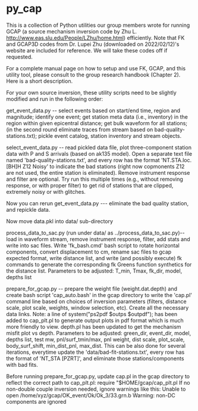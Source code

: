 # py_cap
This is a collection of Python utilities our group members wrote for running GCAP (a source mechanism inversion code by Zhu L. http://www.eas.slu.edu/People/LZhu/home.html) efficiently. Note that FK and GCAP3D codes from Dr. Lupei Zhu (downloaded on 2022/02/12)'s website are included for reference. We will take these codes off if requested. 

For a complete manual page on how to setup and use FK, GCAP, and this utility tool, please consult to the group research handbook (Chapter 2). Here is a short description.

For your own source inversion, these utility scripts need to be slightly modified and run in the following order:

get_event_data.py -- select events based on start/end time, region and magnitude; identify one event; get station meta data (i.e., inventory) in the region within given epicentral distance; get bulk waveform for all stations; (in the second round eliminate traces from stream based on bad-quality-stations.txt); pickle event catalog, station inventory and stream objects.

select_event_data.py -- read pickled data file, plot three-component station data with P and S arrivals (based on ak135 model). Open a separate text file named 'bad-quality-stations.txt', and every row has the format 'NT.STA.loc.[BH]H  Z12  Noisy' to indicate the bad stations (right now copmonents Z12 are not used, the entire station is eliminated). Remove instrument response and filter are optional. Try run this multiple times (e.g., without removing response, or with proper filter) to get rid of stations that are clipped, extremely noisy or with glitches.

Now you can rerun get_event_data.py --- eliminate the bad quality station, and repickle data.

Now move data.pkl into data/ sub-directory

process_data_to_sac.py (run under data/ as ../process_data_to_sac.py)-- load in waveform stream, remove instrument response, filter, add stats and write into sac files. Write 'fk_bash.cmd' bash script to rotate horizontal components, convert displacement to cm, rename sac files to gcap expected format, write distance list, and write (and possibly execute) fk commands to generate the corresponding fk Greens function synthetics for the distance list. Parameters to be adjusted: T_min, Tmax, fk_dir, model, depths list

prepare_for_gcap.py -- prepare the weight file (weight.dat.depth) and create bash script 'cap_auto.bash' in the gcap directory to write the 'cap.pl' command line based on choices of inversion parameters (filters, distance scale, plot scale, weights, window selection, etc). Create all the necessary data links. Note: a line of system("ps2pdf $outps $outpdf"); has been added to cap_plt.pl to generate output plots in pdf format which is much more friendly to view. depth.pl has been updated to get the mechanism misfit plot vs depth. Parameters to be adjusted: green_dir, event_dir, model, depths list, test mw, pnl/surf_tmin/max, pnl weight, dist scale, plot_scale, body_surf_shift, min_dist_pnl, max_dist. This can be also done for several iterations, everytime update the 'data/bad-fit-stations.txt', every row has the format of 'NT_STA  [PZRT]', and eliminate those stations/components with bad fits.

Before running prepare_for_gcap.py, update cap.pl in the gcap directory to reflect the correct path to cap_plt.pl: 
require "$HOME/gcap/cap_plt.pl
If no non-double couple inversion needed, ignore warnings like this:
Unable to open /home/xyz/gcap/OK_event/Ok/Ok_3/33.grn.b
Warning: non-DC components are ignored



